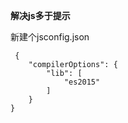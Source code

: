 **解决js多于提示**

新建个jsconfig.json

```
 {
    "compilerOptions": {
        "lib": [
            "es2015"
        ]
    }
}
```

